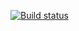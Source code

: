 [![Build status](https://ci.appveyor.com/api/projects/status/7xajxtchmp84y4tr/branch/master?svg=true)](https://ci.appveyor.com/project/Alex-stagemaster/5-5-card-delivery/branch/master)